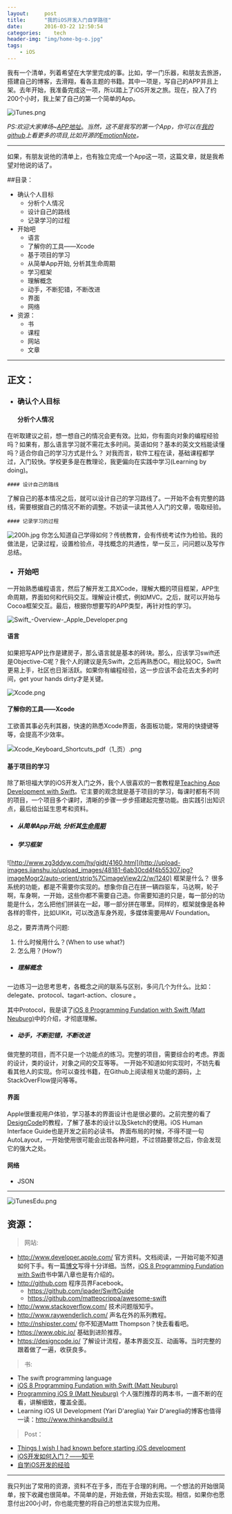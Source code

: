 ```yaml
---
layout:     post
title:      "我的iOS开发入门自学路径"
date:       2016-03-22 12:50:54
categories:    tech
header-img: "img/home-bg-o.jpg"
tags:
    - iOS
---
```


我有一个清单，列着希望在大学里完成的事。比如，学一门乐器，和朋友去旅游，搭建自己的博客，去滑翔，看各主题的书籍。其中一项是，写自己的APP并且上架。去年开始，我准备完成这一项，所以踏上了iOS开发之旅。现在，投入了约200个小时，我上架了自己的第一个简单的App。


![iTunes.png](http://upload-images.jianshu.io/upload_images/48181-ab47cf08c72cec12.png?imageMogr2/auto-orient/strip%7CimageView2/2/w/1240)

*PS:欢迎大家捧场~[APP地址](https://appsto.re/cn/jnCgbb.i)*。*当然，这不是我写的第一个App，你可以在[我的github](https://github.com/yogayu)上看更多的项目,比如开源的[EmotionNote](https://github.com/Yogayu/EmotionNote)。*

---

如果，有朋友说他的清单上，也有独立完成一个App这一项，这篇文章，就是我希望对他说的话了。

##目录：
- 确认个人目标
  -  分析个人情况
  - 设计自己的路线
  - 记录学习的过程	
- 开始吧
  - 语言
  - 了解你的工具——Xcode
  -  基于项目的学习
   - 从简单App开始, 分析其生命周期
    - 学习框架
    - 理解概念
    - 动手，不断犯错，不断改进
  - 界面
  - 网络
- 资源：
  - 书
  - 课程
  - 网站
  - 文章 
--- 
## 正文：

- ### 确认个人目标
	#### 分析个人情况
 在听取建议之前，想一想自己的情况会更有效。比如，你有面向对象的编程经验吗？如果有，那么语言学习就不需花太多时间。英语如何？基本的英文文档能读懂吗？适合你自己的学习方式是什么？
对我而言，软件工程在读，基础课程都学过，入门较快。学校更多是在教理论，我更偏向在实践中学习(Learning by doing)。

	#### 设计自己的路线
了解自己的基本情况之后，就可以设计自己的学习路线了。一开始不会有完整的路线，需要根据自己的情况不断的调整。不妨读一读其他人入门的文章，吸取经验。
	
	#### 记录学习的过程
![200h.jpg](http://upload-images.jianshu.io/upload_images/48181-8c56ff84dd5c3014.jpg?imageMogr2/auto-orient/strip%7CimageView2/2/w/1240)
你怎么知道自己学得如何？传统教育，会有传统考试作为检验。我的做法是，记录过程，设置检验点，寻找概念的共通性，举一反三，问问题以及写作总结。
	
- ### 开始吧
一开始熟悉编程语言，然后了解开发工具XCode，理解大概的项目框架，APP生命周期，界面如何和代码交互。理解设计模式，例如MVC。之后，就可以开始与Cocoa框架交互。最后，根据你想要写的APP类型，再针对性的学习。

![Swift_-_Overview_-_Apple_Developer.png](http://upload-images.jianshu.io/upload_images/48181-f64df0fd942915f1.png?imageMogr2/auto-orient/strip%7CimageView2/2/w/1240)

#### 语言

如果把写APP比作是建房子，那么语言就是基本的砖块。那么，应该学习swift还是Objective-C呢？我个人的建议是先Swift，之后再熟悉OC。相比较OC，Swift更易上手，社区也日渐活跃。如果你有编程经验，这一步应该不会花去太多的时间，get your hands dirty才是关键。


![Xcode.png](http://upload-images.jianshu.io/upload_images/48181-6174dbdfec968043.png?imageMogr2/auto-orient/strip%7CimageView2/2/w/1240)

#### 了解你的工具——Xcode 
工欲善其事必先利其器，快速的熟悉Xcode界面，各面板功能，常用的快捷键等等，会提高不少效率。

![Xcode_Keyboard_Shortcuts_pdf（1_页）.png](http://upload-images.jianshu.io/upload_images/48181-2e1f49b13abd0de4.png?imageMogr2/auto-orient/strip%7CimageView2/2/w/1240)

#### 基于项目的学习
除了斯坦福大学的iOS开发入门之外，我个人很喜欢的一套教程是[Teaching App Development with Swift](http://swifteducation.github.io)。它主要的观念就是基于项目的学习，每课时都有不同的项目，一个项目多个课时，清晰的步骤一步步搭建起完整功能。由实践引出知识点，最后给出延生思考和资料。

- ##### 从简单App开始, 分析其[生命周期](https://developer.apple.com/library/ios/documentation/iPhone/Conceptual/iPhoneOSProgrammingGuide/TheAppLifeCycle/TheAppLifeCycle.html#//apple_ref/doc/uid/TP40007072-CH2-SW1)

-  ##### 学习框架

![http://www.zg3ddyw.com/hy/gjdt/4160.html](http://upload-images.jianshu.io/upload_images/48181-6ab30cd4f4b55307.jpg?imageMogr2/auto-orient/strip%7CimageView2/2/w/1240)
框架是什么？
很多系统的功能，都是不需要你实现的。想象你自己在拼一辆四驱车，马达啊，轮子啊，车身啊，一开始，这些你都不需要自己造。你需要知道的只是，每一部分的功能是什么，怎么把他们拼装在一起，哪一部分拼在哪里。同样的，框架就像是各种各样的零件，比如UIKit，可以改造车身外观，多媒体需要用AV Foundation。

总之，要弄清两个问题:
1. 什么时候用什么？(When to use what?)
2. 怎么用？(How?)

- ##### 理解概念

一边练习一边思考思考，各概念之间的联系与区别，多问几个为什么。比如：delegate、protocol、tagart-action、closure 。

其中Protocol，我是读了[iOS 8 Programming Fundation with Swift (Matt Neuburg)](http://shop.oreilly.com/product/0636920044345.do?sortby=publicationDate)中的介绍，才彻底理解。
- ##### 动手，不断犯错，不断改进     
做完整的项目，而不只是一个功能点的练习。完整的项目，需要综合的考虑。界面的设计，类的设计，对象之间的交互等等。 一开始不知道如何实现时，不妨先看看其他人的实现。你可以查找书籍，在Github上阅读相关功能的源码，上StackOverFlow提问等等。

#### 界面
Apple很重视用户体验，学习基本的界面设计也是很必要的。之前完整的看了[DesignCode](https://designcode.io)的教程，了解了基本的设计以及Sketch的使用。iOS Human Interface Guide也是开发之前的必读书。
界面布局的时候，不得不提一句AutoLayout，一开始使用很可能会出现各种问题，不过领路要领之后，你会发现它的强大之处。

#### 网络
- JSON

--- 


![iTunesEdu.png](http://upload-images.jianshu.io/upload_images/48181-ed8d454ba576e686.png?imageMogr2/auto-orient/strip%7CimageView2/2/w/1240)

## 资源：

>网站:
- http://www.developer.apple.com/
	官方资料。文档阅读，一开始可能不知道如何下手。有一篇[博文](http://ourcoders.com/thread/show/117/)写得十分详细。当然，[iOS 8 Programming Fundation with Swift](http://www.oreilly.com/pub/au/249)书中第八章也是有介绍的。
- http://github.com
程序员界Facebook。
  - https://github.com/ipader/SwiftGuide
  - https://github.com/matteocrippa/awesome-swift 
- http://www.stackoverflow.com/
技术问题版知乎。
- http://www.raywenderlich.com/
声名在外的系列教程。
- http://nshipster.com/
你不知道Mattt Thompson？快去看看吧。
- https://www.objc.io/
基础到进阶推荐。
- https://designcode.io/
了解设计流程，基本界面交互、动画等。当时完整的跟着做了一遍，收获良多。

>书:
- The swift programming language
- [iOS 8 Programming Fundation with Swift (Matt Neuburg)](http://shop.oreilly.com/product/0636920044345.do?sortby=publicationDate)
- [Programming iOS 9 (Matt Neuburg)](http://shop.oreilly.com/product/0636920044352.do?sortby=publicationDate)
个人强烈推荐的两本书，一直不断的在看，讲解细致，覆盖全面。
- Learning iOS UI Development (Yari D'areglia)
Yair D'areglia的博客也值得一读：http://www.thinkandbuild.it

> Post：
- [Things I wish I had known before starting iOS development](https://medium.com/ios-os-x-development/things-i-wish-i-had-known-before-starting-ios-development-part-1-421a05e8447e#.91ras6ora)
- [iOS开发如何入门？——知乎](https://www.zhihu.com/question/20264108/answer/30263999)
- [自学iOS开发的经验](http://limboy.me/ios/2014/12/31/learning-ios.html)

---

我只列出了常用的资源，资料不在于多，而在于合理的利用。一个想法的开始很简单，按下收藏也很简单。不简单的是，开始去做，开始去实现。相信，如果你也愿意付出200小时，你也能完整的将自己的想法实现为应用。